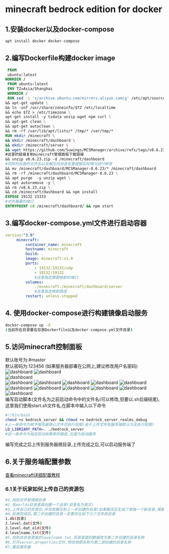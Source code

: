 # minecraft bedrock edition for docker
## 1.安装docker以及docker-compose
```bash
apt install docker docker-compose
```
## 2.编写Dockerfile构建docker image
```Dockerfile
 FROM
 ubuntu:latest                                                                                               TZ=Asia/Shanghai
WORKDIR /
 FROM ubuntu:latest                                               
 ENV TZ=Asia/Shanghai
 WORKDIR /
 RUN sed -i 's/archive.ubuntu.com/mirrors.aliyun.com/g' /etc/apt/sources.list \ 
&& apt-get update \
&& ln -snf /usr/share/zoneinfo/$TZ /etc/localtime 
&& echo $TZ > /etc/timezone \
apt-get install -y tzdata unzip wget npm curl \
&& apt-get clean \
&& apt-get autoclean \
&& rm -rf /var/lib/apt/lists/* /tmp/* /var/tmp/*
RUN mkdir /minecraft \
&& mkdir /minecraft/dashboard \
&& mkdir /minecraft/server \
&& wget https://github.com/Suwings/MCSManager/archive/refs/tags/v8.6.23.zip \
#这里的链接复制minecraft管理面板下载链接
&& unzip v8.6.23.zip -d /minecraft/dashboard 
#同样的后面的文件名以及解压的目录名要根据实际情况进行修改
&& mv /minecraft/dashboard/MCSManager-8.6.23/* /minecraft/dashboard 
&& rm -rf /minecraft/dashboard/MCSManager-8.6.23 \
&& apt purge  -y unzip wget \
&& apt autoremove -y \
&& rm /v8.6.23.zip \
&& cd /minecraft/dashboard && npm install
EXPOSE 19132 23333
#对外暴露的端口
ENTRYPOINT cd /minecraft/dashboard/ && npm start
```
## 3.编写docker-compose.yml文件进行启动容器
```yaml
version:"3.9"                                                           services:
     minecraft:
         container_name: minecraft
         hostname: minecraft
         build: .
         image: minecraft:v1.0
         ports:
             - 19132:19132/udp
             - 19132:19132
             #这里指定需要映射的端口
         volumes:
             ./minecraft:/minecraft/dashboard/server
             #这里指定映射路径
         restart: unless-stopped
```
## 4.&nbsp;使用docker-compose进行构建镜像启动服务
```bash
docker-compose up -d  
(当前所在目录要在存放Dockerfile以及docker-compose.yml文件目录)
```
## 5.访问minecraft控制面板
默认账号为:#master  
默认密码为:123456
(如果服务器部署在公网上,建议修改用户名密码)
![dashboard](images/dashboard1.png)
![dashboard](images/dashboard2.png)  
![dashboard](images/dashboard3.png)  
![dashboard](images/dashboard4.png)
![dashboard](images/dashboard6.png)
![dashboard](images/dashboard7.png)
![dashboard](images/dashboard8.png)
![dashboard](images/dashboard9.png)
![dashboard](images/dashboard10.png)
![dashboard](images/dashboard11.png)
![dashboard](images/dashboard12.png)
![dashboard](images/dashboard13.png)
![dashboard](images/dashboard14.png)
![dashboard](images/dashboard15.png)  
编写启动脚本(文件名为之前启动命令中的文件名(可以修改,但要以.sh后缀结尾),这里我们使用start.sh文件名,在脚本中输入以下命令
```bash
#!/bin/bash
chmod +x bedrock_server && chmod +x bedrock_server_realms_debug
#上一条命令为赋予服务器核心文件可执行权限(由于上传文件到服务端默认为无执行权限)
LD_LIBRIARY_PATH=. ./bedrock_server
#这一条命令为指定启动依赖库的路径,后面为启动服务
```  
编写完成之后上传到服务器根目录,上传完成之后,可以启动服务端了  
## 6.关于服务端配置参数  
[查看minecraft详细配置教程](help.html)
### 6.1关于玩家如何上传自己的资源包  
```bash
#1.找到文件管理根目录
#2.在worlds目录里面创建一个目录(目录名为英文)
#3.上传自己的资源包,并将其解压到上一步创建的目录(如果解压后生成了单独一个新目录,需要将新目录里面的所有文件移动到第二步创建目录的根目录)
#4.处理完成后,第二步创建的目录一定要存在如下几个文件和目录
1.db(目录)  
2.level.dat(文件)
3.level.dat_old(文件)
4.levelname.txt(文件)
#5.找到该目录里面的levelname.txt,将其里面的数据改为第二步创建的目录名称
#6.打开server.properties文件,修改地图名称为第二部创建的目录名称
#7.重启服务器
```
